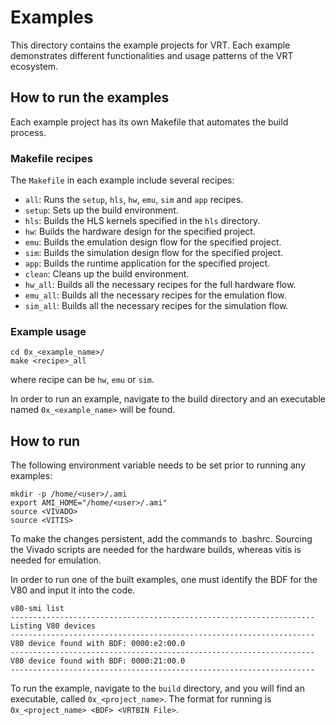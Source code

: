 # Examples

This directory contains the example projects for VRT. Each example demonstrates different functionalities and usage patterns of the VRT ecosystem.

## How to run the examples

Each example project has its own Makefile that automates the build process.

### Makefile recipes

The `Makefile` in each example include several recipes:

- `all`: Runs the `setup`, `hls`, `hw`, `emu`, `sim` and `app` recipes.
- `setup`: Sets up the build environment.
- `hls`: Builds the HLS kernels specified in the `hls` directory.
- `hw`: Builds the hardware design for the specified project.
- `emu`: Builds the emulation design flow for the specified project.
- `sim`: Builds the simulation design flow for the specified project.
- `app`: Builds the runtime application for the specified project.
- `clean`: Cleans up the build environment.
- `hw_all`: Builds all the necessary recipes for the full hardware flow.
- `emu_all`: Builds all the necessary recipes for the emulation flow.
- `sim_all`: Builds all the necessary recipes for the simulation flow.


### Example usage

```
cd 0x_<example_name>/
make <recipe>_all
```
where recipe can be `hw`, `emu` or `sim`.

In order to run an example, navigate to the build directory and an executable named `0x_<example_name>` will be found.

## How to run

The following environment variable needs to be set prior to running any examples:

```
mkdir -p /home/<user>/.ami
export AMI_HOME="/home/<user>/.ami"
source <VIVADO>
source <VITIS>
```
To make the changes persistent, add the commands to .bashrc. Sourcing the Vivado scripts are needed for the hardware builds, whereas vitis is needed for emulation.

In order to run one of the built examples, one must identify the BDF for the V80 and input it into the code.

```
v80-smi list
--------------------------------------------------------------------
Listing V80 devices 
--------------------------------------------------------------------
V80 device found with BDF: 0000:e2:00.0
--------------------------------------------------------------------
V80 device found with BDF: 0000:21:00.0
--------------------------------------------------------------------
```

To run the example, navigate to the `build` directory, and you will find an executable, called `0x_<project_name>`. The format for running is `0x_<project_name> <BDF> <VRTBIN File>`.
